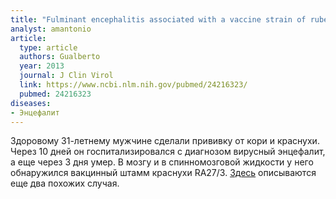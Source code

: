 ```yaml
---
title: "Fulminant encephalitis associated with a vaccine strain of rubella virus"
analyst: amantonio
article:
  type: article
  authors: Gualberto
  year: 2013
  journal: J Clin Virol
  link: https://www.ncbi.nlm.nih.gov/pubmed/24216323/
  pubmed: 24216323
diseases:
- Энцефалит
---
```


Здоровому 31-летнему мужчине сделали прививку от кори и краснухи. Через 10 дней он госпитализировался с диагнозом вирусный энцефалит, а еще через 3 дня умер. В мозгу и в спинномозговой жидкости у него обнаружился вакцинный штамм краснухи RA27/3.
[Здесь](https://www.ncbi.nlm.nih.gov/pubmed/20840001) описываются еще два похожих случая.
